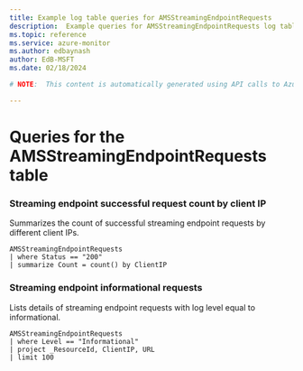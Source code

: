 ```yaml
---
title: Example log table queries for AMSStreamingEndpointRequests
description:  Example queries for AMSStreamingEndpointRequests log table
ms.topic: reference
ms.service: azure-monitor
ms.author: edbaynash
author: EdB-MSFT
ms.date: 02/18/2024

# NOTE:  This content is automatically generated using API calls to Azure. Any edits made on these files will be overwritten in the next run of the script. 

---
```


# Queries for the AMSStreamingEndpointRequests table


### Streaming endpoint successful request count by client IP  


Summarizes the count of successful streaming endpoint requests by different client IPs.  

```query
AMSStreamingEndpointRequests
| where Status == "200"
| summarize Count = count() by ClientIP
```



### Streaming endpoint informational requests  


Lists details of streaming endpoint requests with log level equal to informational.  

```query
AMSStreamingEndpointRequests
| where Level == "Informational"
| project _ResourceId, ClientIP, URL
| limit 100
```

